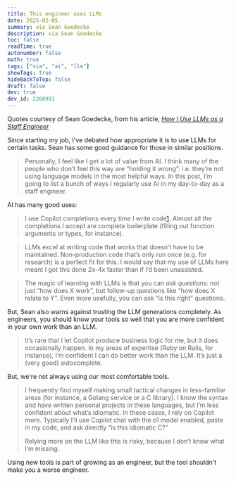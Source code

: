 ```yaml
---
title: This engineer uses LLMs
date: 2025-02-05
summary: via Sean Goedecke
description: via Sean Goedecke
toc: false
readTime: true
autonumber: false
math: true
tags: ["via", "ai", "llm"]
showTags: true
hideBackToTop: false
draft: false
dev: true
dev_id: 2260991
---
```

Quotes courtesy of Sean Goedecke, from his article, [*How I Use LLMs as a Staff Engineer*](https://www.seangoedecke.com/how-i-use-llms/)

Since starting my job, I've debated how appropriate it is to use LLMs for certain tasks. Sean has some good guidance for those in similar positions.

>Personally, I feel like I get a lot of value from AI. I think many of the people who don’t feel this way are “holding it wrong”: i.e. they’re not using language models in the most helpful ways. In this post, I’m going to list a bunch of ways I regularly use AI in my day-to-day as a staff engineer.

AI has many good uses:

>I use Copilot completions every time I write code[1](https://www.seangoedecke.com/how-i-use-llms/?utm_source=pocket_shared#fn-1). Almost all the completions I accept are complete boilerplate (filling out function arguments or types, for instance).

>LLMs excel at writing code that works that doesn’t have to be maintained. Non-production code that’s only run once (e.g. for research) is a perfect fit for this. I would say that my use of LLMs here meant I got this done 2x-4x faster than if I’d been unassisted.

>The magic of learning with LLMs is that you can _ask questions_: not just “how does X work”, but follow-up questions like “how does X relate to Y”. Even more usefully, you can ask “is this right” questions.

But, Sean also warns against trusting the LLM generations completely. As engineers, you should know your tools so well that you are more confident in your own work than an LLM.

>It’s rare that I let Copilot produce business logic for me, but it does occasionally happen. In my areas of expertise (Ruby on Rails, for instance), I’m confident I can do better work than the LLM. It’s just a (very good) autocomplete.

But, we're not always using our most comfortable tools.

>I frequently find myself making small tactical changes in less-familiar areas (for instance, a Golang service or a C library). I know the syntax and have written personal projects in these languages, but I’m less confident about what’s idiomatic. In these cases, I rely on Copilot more. Typically I’ll use Copilot chat with the o1 model enabled, paste in my code, and ask directly “is this idiomatic C?”
>
>Relying more on the LLM like this is risky, because I don’t know what I’m missing.

Using new tools is part of growing as an engineer, but the tool shouldn't make you a worse engineer.